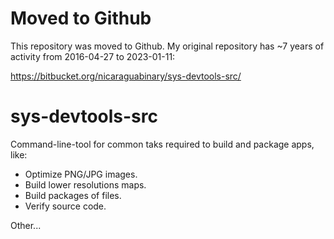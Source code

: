 # Moved to Github

This repository was moved to Github. My original repository has ~7 years of activity from 2016-04-27 to 2023-01-11:

https://bitbucket.org/nicaraguabinary/sys-devtools-src/
 
# sys-devtools-src

Command-line-tool for common taks required to build and package apps, like:

- Optimize PNG/JPG images.
- Build lower resolutions maps.
- Build packages of files.
- Verify source code.

Other...

